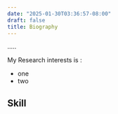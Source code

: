 ```yaml
---
date: "2025-01-30T03:36:57-08:00"
draft: false
title: Biography
---
```

.....



My Research interests is :
- one
- two

## Skill
